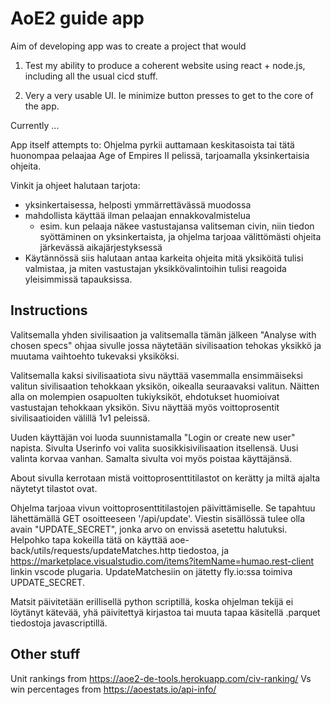 # AoE2 guide app


Aim of developing app was to create a project that would

1. Test my ability to produce a coherent website using react + node.js, including all the usual cicd stuff.

2. Very a very usable UI. Ie minimize button presses to get to the core of the app.

Currently ...


App itself attempts to: 
Ohjelma pyrkii auttamaan keskitasoista tai tätä huonompaa pelaajaa Age of Empires II pelissä, tarjoamalla yksinkertaisia ohjeita.

Vinkit ja ohjeet halutaan tarjota:

- yksinkertaisessa, helposti ymmärrettävässä muodossa
- mahdollista käyttää ilman pelaajan ennakkovalmistelua
  - esim. kun pelaaja näkee vastustajansa valitseman civin, niin tiedon syöttäminen on yksinkertaista, ja ohjelma tarjoaa välittömästi ohjeita järkevässä aikajärjestyksessä
- Käytännössä siis halutaan antaa karkeita ohjeita mitä yksiköitä tulisi valmistaa, ja miten vastustajan yksikkövalintoihin tulisi reagoida yleisimmissä tapauksissa.

## Instructions

Valitsemalla yhden sivilisaation ja valitsemalla tämän jälkeen "Analyse with chosen specs" ohjaa sivulle jossa näytetään sivilisaation tehokas yksikkö ja muutama vaihtoehto tukevaksi yksiköksi.

Valitsemalla kaksi sivilisaatiota sivu näyttää vasemmalla ensimmäiseksi valitun sivilisaation tehokkaan yksikön, oikealla seuraavaksi valitun. Näitten alla on molempien osapuolten tukiyksiköt, ehdotukset huomioivat vastustajan tehokkaan yksikön. Sivu näyttää myös voittoprosentit sivilisaatioiden välillä 1v1 peleissä.

Uuden käyttäjän voi luoda suunnistamalla "Login or create new user" napista. Sivulta Userinfo voi valita suosikkisivilisaation itsellensä. Uusi valinta korvaa vanhan. Samalta sivulta voi myös poistaa käyttäjänsä.

About sivulla kerrotaan mistä voittoprosenttitilastot on kerätty ja miltä ajalta näytetyt tilastot ovat.

Ohjelma tarjoaa vivun voittoprosenttitilastojen päivittämiselle. Se tapahtuu lähettämällä GET osoitteeseen '/api/update'. Viestin sisällössä tulee olla avain "UPDATE_SECRET", jonka arvo on envissä asetettu halutuksi. Helpohko tapa kokeilla tätä on käyttää aoe-back/utils/requests/updateMatches.http tiedostoa, ja https://marketplace.visualstudio.com/items?itemName=humao.rest-client linkin vscode plugaria. UpdateMatchesiin on jätetty fly.io:ssa toimiva UPDATE_SECRET.

Matsit päivitetään erillisellä python scriptillä, koska ohjelman tekijä ei löytänyt kätevää, yhä päivitettyä kirjastoa tai muuta tapaa käsitellä .parquet tiedostoja javascriptillä.

## Other stuff
Unit rankings from https://aoe2-de-tools.herokuapp.com/civ-ranking/
Vs win percentages from https://aoestats.io/api-info/ 